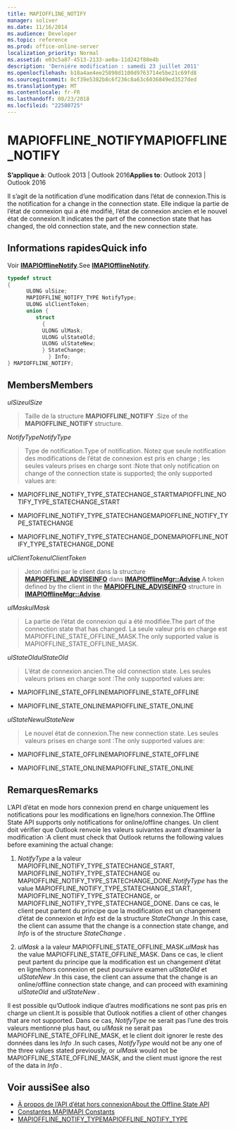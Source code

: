 ```yaml
---
title: MAPIOFFLINE_NOTIFY
manager: soliver
ms.date: 11/16/2014
ms.audience: Developer
ms.topic: reference
ms.prod: office-online-server
localization_priority: Normal
ms.assetid: e03c5a87-4513-2133-ae0a-11d242f80e4b
description: 'Derniére modification : samedi 23 juillet 2011'
ms.openlocfilehash: b18a4ae4ee25898d1100d9763714e5be21c69fd8
ms.sourcegitcommit: 0cf39e5382b8c6f236c8a63c6036849ed3527ded
ms.translationtype: MT
ms.contentlocale: fr-FR
ms.lasthandoff: 08/23/2018
ms.locfileid: "22580725"
---
```

# <a name="mapiofflinenotify"></a><span data-ttu-id="270a4-103">MAPIOFFLINE_NOTIFY</span><span class="sxs-lookup"><span data-stu-id="270a4-103">MAPIOFFLINE_NOTIFY</span></span>

<span data-ttu-id="270a4-104">**S’applique à**: Outlook 2013 | Outlook 2016</span><span class="sxs-lookup"><span data-stu-id="270a4-104">**Applies to**: Outlook 2013 | Outlook 2016</span></span> 
  
<span data-ttu-id="270a4-105">Il s’agit de la notification d’une modification dans l’état de connexion.</span><span class="sxs-lookup"><span data-stu-id="270a4-105">This is the notification for a change in the connection state.</span></span> <span data-ttu-id="270a4-106">Elle indique la partie de l’état de connexion qui a été modifié, l’état de connexion ancien et le nouvel état de connexion.</span><span class="sxs-lookup"><span data-stu-id="270a4-106">It indicates the part of the connection state that has changed, the old connection state, and the new connection state.</span></span>
  
## <a name="quick-info"></a><span data-ttu-id="270a4-107">Informations rapides</span><span class="sxs-lookup"><span data-stu-id="270a4-107">Quick info</span></span>

<span data-ttu-id="270a4-108">Voir **[IMAPIOfflineNotify](imapiofflinenotifyiunknown.md)**.</span><span class="sxs-lookup"><span data-stu-id="270a4-108">See **[IMAPIOfflineNotify](imapiofflinenotifyiunknown.md)**.</span></span> 
  
```cpp
typedef struct  
{ 
      ULONG ulSize; 
      MAPIOFFLINE_NOTIFY_TYPE NotifyType; 
      ULONG ulClientToken; 
      union { 
         struct 
           { 
           ULONG ulMask; 
           ULONG ulStateOld; 
           ULONG ulStateNew; 
           } StateChange; 
             } Info; 
} MAPIOFFLINE_NOTIFY;
```

## <a name="members"></a><span data-ttu-id="270a4-109">Members</span><span class="sxs-lookup"><span data-stu-id="270a4-109">Members</span></span>

 <span data-ttu-id="270a4-110">_ulSize_</span><span class="sxs-lookup"><span data-stu-id="270a4-110">_ulSize_</span></span>
  
> <span data-ttu-id="270a4-111">Taille de la structure **MAPIOFFLINE_NOTIFY** .</span><span class="sxs-lookup"><span data-stu-id="270a4-111">Size of the **MAPIOFFLINE_NOTIFY** structure.</span></span> 
    
 <span data-ttu-id="270a4-112">_NotifyType_</span><span class="sxs-lookup"><span data-stu-id="270a4-112">_NotifyType_</span></span>
  
> <span data-ttu-id="270a4-113">Type de notification.</span><span class="sxs-lookup"><span data-stu-id="270a4-113">Type of notification.</span></span> <span data-ttu-id="270a4-114">Notez que seule notification des modifications de l’état de connexion est pris en charge ; les seules valeurs prises en charge sont :</span><span class="sxs-lookup"><span data-stu-id="270a4-114">Note that only notification on change of the connection state is supported; the only supported values are:</span></span>
    
   - <span data-ttu-id="270a4-115">MAPIOFFLINE_NOTIFY_TYPE_STATECHANGE_START</span><span class="sxs-lookup"><span data-stu-id="270a4-115">MAPIOFFLINE_NOTIFY_TYPE_STATECHANGE_START</span></span>
    
   - <span data-ttu-id="270a4-116">MAPIOFFLINE_NOTIFY_TYPE_STATECHANGE</span><span class="sxs-lookup"><span data-stu-id="270a4-116">MAPIOFFLINE_NOTIFY_TYPE_STATECHANGE</span></span>
    
   - <span data-ttu-id="270a4-117">MAPIOFFLINE_NOTIFY_TYPE_STATECHANGE_DONE</span><span class="sxs-lookup"><span data-stu-id="270a4-117">MAPIOFFLINE_NOTIFY_TYPE_STATECHANGE_DONE</span></span>
    
 <span data-ttu-id="270a4-118">_ulClientToken_</span><span class="sxs-lookup"><span data-stu-id="270a4-118">_ulClientToken_</span></span>
  
> <span data-ttu-id="270a4-119">Jeton défini par le client dans la structure **[MAPIOFFLINE_ADVISEINFO](mapioffline_adviseinfo.md)** dans **[IMAPIOfflineMgr::Advise](imapiofflinemgr-advise.md)**.</span><span class="sxs-lookup"><span data-stu-id="270a4-119">A token defined by the client in the **[MAPIOFFLINE_ADVISEINFO](mapioffline_adviseinfo.md)** structure in **[IMAPIOfflineMgr::Advise](imapiofflinemgr-advise.md)**.</span></span> 
    
 <span data-ttu-id="270a4-120">_ulMask_</span><span class="sxs-lookup"><span data-stu-id="270a4-120">_ulMask_</span></span>
  
> <span data-ttu-id="270a4-121">La partie de l’état de connexion qui a été modifiée.</span><span class="sxs-lookup"><span data-stu-id="270a4-121">The part of the connection state that has changed.</span></span> <span data-ttu-id="270a4-122">La seule valeur pris en charge est MAPIOFFLINE_STATE_OFFLINE_MASK.</span><span class="sxs-lookup"><span data-stu-id="270a4-122">The only supported value is MAPIOFFLINE_STATE_OFFLINE_MASK.</span></span>
    
 <span data-ttu-id="270a4-123">_ulStateOld_</span><span class="sxs-lookup"><span data-stu-id="270a4-123">_ulStateOld_</span></span>
  
> <span data-ttu-id="270a4-124">L’état de connexion ancien.</span><span class="sxs-lookup"><span data-stu-id="270a4-124">The old connection state.</span></span> <span data-ttu-id="270a4-125">Les seules valeurs prises en charge sont :</span><span class="sxs-lookup"><span data-stu-id="270a4-125">The only supported values are:</span></span>
    
   - <span data-ttu-id="270a4-126">MAPIOFFLINE_STATE_OFFLINE</span><span class="sxs-lookup"><span data-stu-id="270a4-126">MAPIOFFLINE_STATE_OFFLINE</span></span>
    
   - <span data-ttu-id="270a4-127">MAPIOFFLINE_STATE_ONLINE</span><span class="sxs-lookup"><span data-stu-id="270a4-127">MAPIOFFLINE_STATE_ONLINE</span></span>
    
 <span data-ttu-id="270a4-128">_ulStateNew_</span><span class="sxs-lookup"><span data-stu-id="270a4-128">_ulStateNew_</span></span>
  
> <span data-ttu-id="270a4-129">Le nouvel état de connexion.</span><span class="sxs-lookup"><span data-stu-id="270a4-129">The new connection state.</span></span> <span data-ttu-id="270a4-130">Les seules valeurs prises en charge sont :</span><span class="sxs-lookup"><span data-stu-id="270a4-130">The only supported values are:</span></span>
    
   - <span data-ttu-id="270a4-131">MAPIOFFLINE_STATE_OFFLINE</span><span class="sxs-lookup"><span data-stu-id="270a4-131">MAPIOFFLINE_STATE_OFFLINE</span></span>
    
   - <span data-ttu-id="270a4-132">MAPIOFFLINE_STATE_ONLINE</span><span class="sxs-lookup"><span data-stu-id="270a4-132">MAPIOFFLINE_STATE_ONLINE</span></span>
    
## <a name="remarks"></a><span data-ttu-id="270a4-133">Remarques</span><span class="sxs-lookup"><span data-stu-id="270a4-133">Remarks</span></span>

<span data-ttu-id="270a4-134">L’API d’état en mode hors connexion prend en charge uniquement les notifications pour les modifications en ligne/hors connexion.</span><span class="sxs-lookup"><span data-stu-id="270a4-134">The Offline State API supports only notifications for online/offline changes.</span></span> <span data-ttu-id="270a4-135">Un client doit vérifier que Outlook renvoie les valeurs suivantes avant d’examiner la modification :</span><span class="sxs-lookup"><span data-stu-id="270a4-135">A client must check that Outlook returns the following values before examining the actual change:</span></span>
  
1.  <span data-ttu-id="270a4-136">*NotifyType* a la valeur MAPIOFFLINE_NOTIFY_TYPE_STATECHANGE_START, MAPIOFFLINE_NOTIFY_TYPE_STATECHANGE ou MAPIOFFLINE_NOTIFY_TYPE_STATECHANGE_DONE.</span><span class="sxs-lookup"><span data-stu-id="270a4-136">*NotifyType*  has the value MAPIOFFLINE_NOTIFY_TYPE_STATECHANGE_START, MAPIOFFLINE_NOTIFY_TYPE_STATECHANGE, or MAPIOFFLINE_NOTIFY_TYPE_STATECHANGE_DONE.</span></span> <span data-ttu-id="270a4-137">Dans ce cas, le client peut partent du principe que la modification est un changement d’état de connexion et *Info* est de la structure *StateChange* .</span><span class="sxs-lookup"><span data-stu-id="270a4-137">In this case, the client can assume that the change is a connection state change, and  *Info*  is of the structure  *StateChange*  .</span></span> 
    
2.  <span data-ttu-id="270a4-138">*ulMask* a la valeur MAPIOFFLINE_STATE_OFFLINE_MASK.</span><span class="sxs-lookup"><span data-stu-id="270a4-138">*ulMask*  has the value MAPIOFFLINE_STATE_OFFLINE_MASK.</span></span> <span data-ttu-id="270a4-139">Dans ce cas, le client peut partent du principe que la modification est un changement d’état en ligne/hors connexion et peut poursuivre examen *ulStateOld* et *ulStateNew* .</span><span class="sxs-lookup"><span data-stu-id="270a4-139">In this case, the client can assume that the change is an online/offline connection state change, and can proceed with examining  *ulStateOld*  and  *ulStateNew*  .</span></span> 
    
<span data-ttu-id="270a4-140">Il est possible qu’Outlook indique d’autres modifications ne sont pas pris en charge un client.</span><span class="sxs-lookup"><span data-stu-id="270a4-140">It is possible that Outlook notifies a client of other changes that are not supported.</span></span> <span data-ttu-id="270a4-141">Dans ce cas, *NotifyType* ne serait pas l’une des trois valeurs mentionné plus haut, ou *ulMask* ne serait pas MAPIOFFLINE_STATE_OFFLINE_MASK, et le client doit ignorer le reste des données dans les *Info* .</span><span class="sxs-lookup"><span data-stu-id="270a4-141">In such cases,  *NotifyType*  would not be any one of the three values stated previously, or  *ulMask*  would not be MAPIOFFLINE_STATE_OFFLINE_MASK, and the client must ignore the rest of the data in  *Info*  .</span></span> 
  
## <a name="see-also"></a><span data-ttu-id="270a4-142">Voir aussi</span><span class="sxs-lookup"><span data-stu-id="270a4-142">See also</span></span>

- [<span data-ttu-id="270a4-143">À propos de l’API d’état hors connexion</span><span class="sxs-lookup"><span data-stu-id="270a4-143">About the Offline State API</span></span>](about-the-offline-state-api.md)  
- [<span data-ttu-id="270a4-144">Constantes MAPI</span><span class="sxs-lookup"><span data-stu-id="270a4-144">MAPI Constants</span></span>](mapi-constants.md)  
- [<span data-ttu-id="270a4-145">MAPIOFFLINE_NOTIFY_TYPE</span><span class="sxs-lookup"><span data-stu-id="270a4-145">MAPIOFFLINE_NOTIFY_TYPE</span></span>](mapioffline_notify_type.md)

